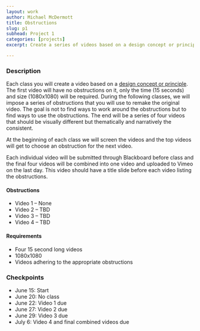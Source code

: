 ```yaml
---
layout: work
author: Michael McDermott
title: Obstructions
slug: p1
subhead: Project 1
categories: [projects]
excerpt: Create a series of videos based on a design concept or principle. The first video is open for any approach or technique. That video will then be remade 3 different times, each time with a specific set of obstructions that must be followed.

---
```


### Description
Each class you will create a video based on a [design concept or principle](https://docs.google.com/document/d/19PINfzLF9Wu-T8Fxu5K2VDJ52BzcBcIygFQx6HRd6dA/edit?usp=sharing). The first video will have no obstructions on it, only the time (15 seconds) and size (1080x1080) will be required. During the following classes, we will impose a series of obstructions that you will use to remake the original video. The goal is not to find ways to work around the obstructions but to find ways to use the obstructions. The end will be a series of four videos that should be visually different but thematically and narratively the consistent.

At the beginning of each class we will screen the videos and the top videos will get to choose an obstruction for the next video.

Each individual video will be submitted through Blackboard before class and the final four videos will be combined into one video and uploaded to Vimeo on the last day. This video should have a title slide before each video listing the obstructions.

#### Obstructions
* Video 1 &ndash; None
* Video 2 &ndash; TBD
* Video 3 &ndash; TBD
* Video 4 &ndash; TBD

#### Requirements
* Four 15 second long videos
* 1080x1080
* Videos adhering to the appropriate obstructions

### Checkpoints
* June 15: Start
* June 20: No class
* June 22: Video 1 due
* June 27: Video 2 due
* June 29: Video 3 due
* July 6: Video 4 and final combined videos due
